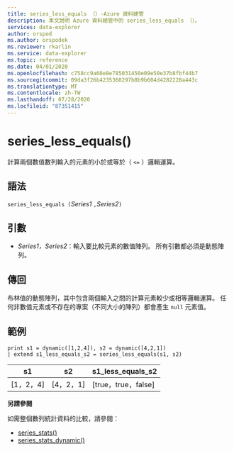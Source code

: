 ```yaml
---
title: series_less_equals （）-Azure 資料總管
description: 本文說明 Azure 資料總管中的 series_less_equals （）。
services: data-explorer
author: orspod
ms.author: orspodek
ms.reviewer: rkarlin
ms.service: data-explorer
ms.topic: reference
ms.date: 04/01/2020
ms.openlocfilehash: c758cc9a60e8e785031450e09e50e37b8fbf44b7
ms.sourcegitcommit: 09da3f26b4235368297b8b9b604d4282228a443c
ms.translationtype: MT
ms.contentlocale: zh-TW
ms.lasthandoff: 07/28/2020
ms.locfileid: "87351415"
---
```

# <a name="series_less_equals"></a>series_less_equals()

計算兩個數值數列輸入的元素的小於或等於（ `<=` ）邏輯運算。

## <a name="syntax"></a>語法

`series_less_equals (`*Series1* `,`*Series2*`)`

## <a name="arguments"></a>引數

* *Series1，Series2*：輸入要比較元素的數值陣列。 所有引數都必須是動態陣列。 

## <a name="returns"></a>傳回

布林值的動態陣列，其中包含兩個輸入之間的計算元素較少或相等邏輯運算。 任何非數值元素或不存在的專案（不同大小的陣列）都會產生 `null` 元素值。

## <a name="example"></a>範例

<!-- csl: https://help.kusto.windows.net:443/Samples -->
```kusto
print s1 = dynamic([1,2,4]), s2 = dynamic([4,2,1])
| extend s1_less_equals_s2 = series_less_equals(s1, s2)
```

|s1|s2|s1_less_equals_s2|
|---|---|---|
|[1，2，4]|[4，2，1]|[true，true，false]|

**另請參閱**

如需整個數列統計資料的比較，請參閱：
* [series_stats()](series-statsfunction.md)
* [series_stats_dynamic()](series-stats-dynamicfunction.md)

